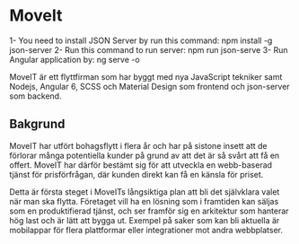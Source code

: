 # MoveIt

1- You need to install  JSON Server by run this command:   npm install -g json-server
2- Run this command to run server: npm run json-serve
3- Run Angular application by: ng serve -o


MoveIT är ett flyttfirman som har byggt med nya JavaScript tekniker samt Nodejs, Angular 6, SCSS och Material Design som frontend och json-server som backend.

## Bakgrund 
MoveIT har utfört bohagsflytt i flera år och har på sistone insett att de förlorar många potentiella kunder på grund av att det är så svårt att få en offert. MoveIT har därför bestämt sig för att utveckla en webb-baserad tjänst för prisförfrågan, där kunden direkt kan få en känsla för priset. 
 
Detta är första steget i MoveITs långsiktiga plan att bli det självklara valet när man ska flytta. Företaget vill ha en lösning som i framtiden kan säljas som en produktifierad tjänst, och ser framför sig en arkitektur som hanterar hög last och är lätt att bygga ut. Exempel på saker som kan bli aktuella är mobilappar för flera plattformar eller integrationer mot andra webbplatser.  
